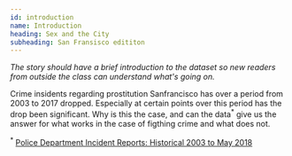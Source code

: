 ```yaml
---
id: introduction
name: Introduction
heading: Sex and the City 
subheading: San Fransisco edititon
---
```

_The story should have a brief introduction to the dataset so new readers from outside the class can understand what's going on._

Crime insidents regarding prostitution Sanfrancisco has over a period from 2003 to 2017 dropped. Especially at certain points over this period has the drop been significant. Why is this the case, and can the data<sup>*</sup> give us the answer for what works in the case of figthing crime and what does not.  



<sup>*</sup> [Police Department Incident Reports: Historical 2003 to May 2018](https://data.sfgov.org/Public-Safety/Police-Department-Incident-Reports-Historical-2003/tmnf-yvry/about_data)


